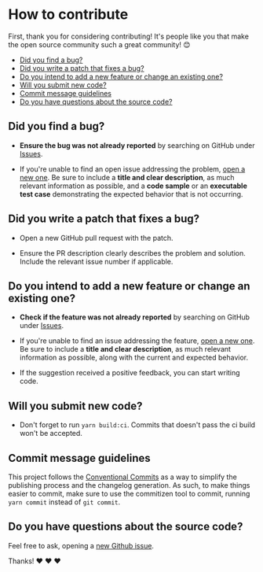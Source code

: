 # How to contribute

First, thank you for considering contributing! It's people like you that make the open source community such a great community! 😊

* [Did you find a bug?](#did-you-find-a-bug)
* [Did you write a patch that fixes a bug?](#did-you-write-a-patch-that-fixes-a-bug)
* [Do you intend to add a new feature or change an existing one?](#do-you-intend-to-add-a-new-feature-or-change-an-existing-one)
* [Will you submit new code?](#will-you-submit-new-code)
* [Commit message guidelines](#commit-message-guidelines)
* [Do you have questions about the source code?](#do-you-have-questions-about-the-source-code)

## **Did you find a bug?**

* **Ensure the bug was not already reported** by searching on GitHub under [Issues](https://github.com/GabrielDuarteM/copy-paste-component/issues).

* If you're unable to find an open issue addressing the problem, [open a new one](https://github.com/GabrielDuarteM/copy-paste-component/issues/new). Be sure to include a **title and clear description**, as much relevant information as possible, and a **code sample** or an **executable test case** demonstrating the expected behavior that is not occurring.

## **Did you write a patch that fixes a bug?**

* Open a new GitHub pull request with the patch.

* Ensure the PR description clearly describes the problem and solution. Include the relevant issue number if applicable.

## **Do you intend to add a new feature or change an existing one?**

* **Check if the feature was not already reported** by searching on GitHub under [Issues](https://github.com/GabrielDuarteM/copy-paste-component/issues).

* If you're unable to find an issue addressing the feature, [open a new one](https://github.com/GabrielDuarteM/copy-paste-component/issues/new). Be sure to include a **title and clear description**, as much relevant information as possible, along with the current and expected behavior.

* If the suggestion received a positive feedback, you can start writing code.

## **Will you submit new code?**

* Don't forget to run `yarn build:ci`. Commits that doesn't pass the ci build won't be accepted.

## **Commit message guidelines**

This project follows the [Conventional Commits](https://conventionalcommits.org) as a way to simplify the publishing process and the changelog generation. As such, to make things easier to commit, make sure to use the commitizen tool to commit, running `yarn commit` instead of `git commit`.

## **Do you have questions about the source code?**

Feel free to ask, opening a [new Github issue](https://github.com/GabrielDuarteM/copy-paste-component/issues/new).

Thanks! :heart: :heart: :heart:
